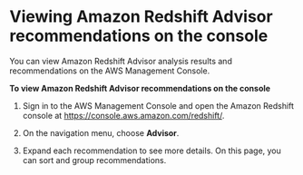 # Viewing Amazon Redshift Advisor recommendations on the console<a name="access-advisor"></a>

You can view Amazon Redshift Advisor analysis results and recommendations on the AWS Management Console\. 

**To view Amazon Redshift Advisor recommendations on the console**

1. Sign in to the AWS Management Console and open the Amazon Redshift console at [https://console\.aws\.amazon\.com/redshift/](https://console.aws.amazon.com/redshift/)\.

1. On the navigation menu, choose **Advisor**\.

1. Expand each recommendation to see more details\. On this page, you can sort and group recommendations\. 